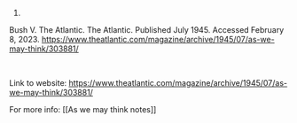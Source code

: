 

1.

Bush V. The Atlantic. The Atlantic. Published July 1945. Accessed February 8, 2023. https://www.theatlantic.com/magazine/archive/1945/07/as-we-may-think/303881/

‌

Link to website: https://www.theatlantic.com/magazine/archive/1945/07/as-we-may-think/303881/

For more info: [[As we may think notes]]
